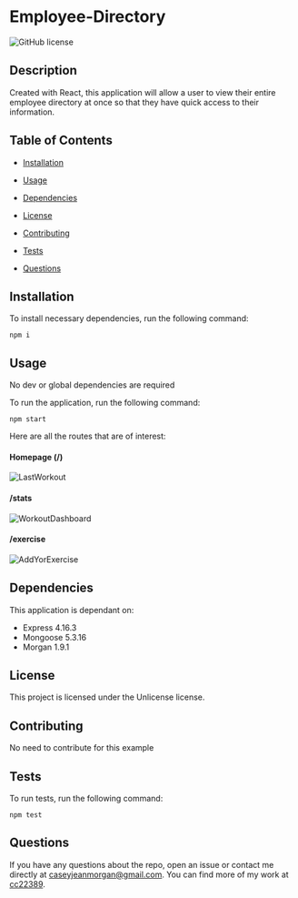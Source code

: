 # Employee-Directory
![GitHub license](https://img.shields.io/badge/license-Unlicense-blue.svg)

## Description

Created with React, this application will allow a user to view their entire employee directory at once so that they have quick access to their information.

## Table of Contents 

* [Installation](#installation)

* [Usage](#usage)

* [Dependencies](#dependencies)

* [License](#license)

* [Contributing](#contributing)

* [Tests](#tests)

* [Questions](#questions)

## Installation

To install necessary dependencies, run the following command:

```
npm i
```

## Usage

No dev or global dependencies are required

To run the application, run the following command:
```
npm start
```

Here are all the routes that are of interest:  

#### Homepage (/)
![LastWorkout](/assets/LastWorkout.PNG)

#### /stats  
![WorkoutDashboard](/assets/WorkoutDashboard.PNG)  

#### /exercise  
![AddYorExercise](/assets/AddYourExercise.PNG)

## Dependencies

This application is dependant on:
* Express 4.16.3
* Mongoose 5.3.16
* Morgan 1.9.1 

## License

This project is licensed under the Unlicense license.
  
## Contributing

No need to contribute for this example

## Tests

To run tests, run the following command:

```
npm test
```

## Questions

If you have any questions about the repo, open an issue or contact me directly at caseyjeanmorgan@gmail.com. You can find more of my work at [cc22389](https://github.com/cc22389/).

